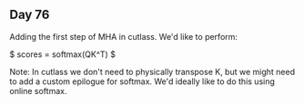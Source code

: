 ## Day 76
Adding the first step of MHA in cutlass. We'd like to perform:

$
scores = softmax(QK^T)
$

Note: In cutlass we don't need to physically transpose K, but we might need to add a custom epilogue for softmax. We'd ideally like to do this using online softmax.